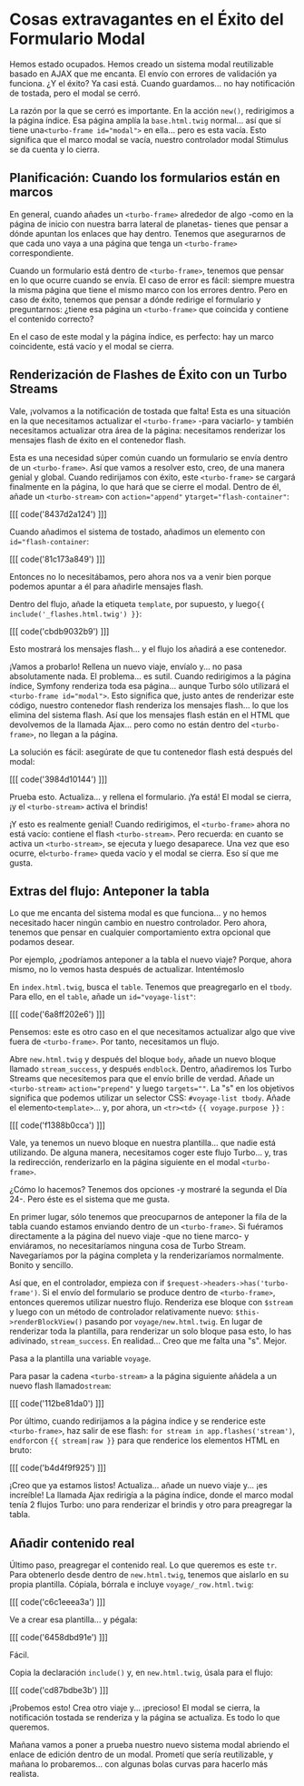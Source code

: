 # Cosas extravagantes en el Éxito del Formulario Modal

Hemos estado ocupados. Hemos creado un sistema modal reutilizable basado en AJAX que me encanta. El envío con errores de validación ya funciona. ¿Y el éxito? Ya casi está. Cuando guardamos... no hay notificación de tostada, pero el modal se cerró.

La razón por la que se cerró es importante. En la acción `new()`, redirigimos a la página índice. Esa página amplía la `base.html.twig` normal... así que sí tiene una`<turbo-frame id="modal">` en ella... pero es esta vacía. Esto significa que el marco modal se vacía, nuestro controlador modal Stimulus se da cuenta y lo cierra.

## Planificación: Cuando los formularios están en marcos

En general, cuando añades un `<turbo-frame>` alrededor de algo -como en la página de inicio con nuestra barra lateral de planetas- tienes que pensar a dónde apuntan los enlaces que hay dentro. Tenemos que asegurarnos de que cada uno vaya a una página que tenga un `<turbo-frame>` correspondiente.

Cuando un formulario está dentro de `<turbo-frame>`, tenemos que pensar en lo que ocurre cuando se envía. El caso de error es fácil: siempre muestra la misma página que tiene el mismo marco con los errores dentro. Pero en caso de éxito, tenemos que pensar a dónde redirige el formulario y preguntarnos: ¿tiene esa página un `<turbo-frame>` que coincida y contiene el contenido correcto?

En el caso de este modal y la página índice, es perfecto: hay un marco coincidente, está vacío y el modal se cierra.

## Renderización de Flashes de Éxito con un Turbo Streams

Vale, ¡volvamos a la notificación de tostada que falta! Esta es una situación en la que necesitamos actualizar el `<turbo-frame>` -para vaciarlo- y también necesitamos actualizar otra área de la página: necesitamos renderizar los mensajes flash de éxito en el contenedor flash.

Esta es una necesidad súper común cuando un formulario se envía dentro de un `<turbo-frame>`. Así que vamos a resolver esto, creo, de una manera genial y global. Cuando redirijamos con éxito, este `<turbo-frame>` se cargará finalmente en la página, lo que hará que se cierre el modal. Dentro de él, añade un `<turbo-stream>` con `action="append"` y`target="flash-container"`:

[[[ code('8437d2a124') ]]]

Cuando añadimos el sistema de tostado, añadimos un elemento con `id="flash-container`:

[[[ code('81c173a849') ]]]

Entonces no lo necesitábamos, pero ahora nos va a venir bien porque podemos apuntar a él para añadirle mensajes flash. 

Dentro del flujo, añade la etiqueta `template`, por supuesto, y luego`{{ include('_flashes.html.twig') }}`:

[[[ code('cbdb9032b9') ]]]

Esto mostrará los mensajes flash... y el flujo los añadirá a ese contenedor.

¡Vamos a probarlo! Rellena un nuevo viaje, envíalo y... no pasa absolutamente nada. El problema... es sutil. Cuando redirigimos a la página índice, Symfony renderiza toda esa página... aunque Turbo sólo utilizará el `<turbo-frame id="modal">`. Esto significa que, justo antes de renderizar este código, nuestro contenedor flash renderiza los mensajes flash... lo que los elimina del sistema flash. Así que los mensajes flash están en el HTML que devolvemos de la llamada Ajax... pero como no están dentro del `<turbo-frame>`, no llegan a la página.

La solución es fácil: asegúrate de que tu contenedor flash está después del modal:

[[[ code('3984d10144') ]]]

Prueba esto. Actualiza... y rellena el formulario. ¡Ya está! El modal se cierra, ¡y el `<turbo-stream>` activa el brindis!

¡Y esto es realmente genial! Cuando redirigimos, el `<turbo-frame>` ahora no está vacío: contiene el flash `<turbo-stream>`. Pero recuerda: en cuanto se activa un `<turbo-stream>`, se ejecuta y luego desaparece. Una vez que eso ocurre, el`<turbo-frame>` queda vacío y el modal se cierra. Eso sí que me gusta.

## Extras del flujo: Anteponer la tabla

Lo que me encanta del sistema modal es que funciona... y no hemos necesitado hacer ningún cambio en nuestro controlador. Pero ahora, tenemos que pensar en cualquier comportamiento extra opcional que podamos desear.

Por ejemplo, ¿podríamos anteponer a la tabla el nuevo viaje? Porque, ahora mismo, no lo vemos hasta después de actualizar. Intentémoslo

En `index.html.twig`, busca el `table`. Tenemos que preagregarlo en el `tbody`. Para ello, en el `table`, añade un `id="voyage-list"`:

[[[ code('6a8ff202e6') ]]]

Pensemos: este es otro caso en el que necesitamos actualizar algo que vive fuera de `<turbo-frame>`. Por tanto, necesitamos un flujo.

Abre `new.html.twig` y después del bloque `body`, añade un nuevo bloque llamado `stream_success`, y después `endblock`. Dentro, añadiremos los Turbo Streams que necesitemos para que el envío brille de verdad. Añade un `<turbo-stream>` `action="prepend"` y luego `targets=""`. La "s" en los objetivos significa que podemos utilizar un selector CSS: `#voyage-list tbody`. Añade el elemento`<template>`... y, por ahora, un `<tr><td>` `{{ voyage.purpose }}` :

[[[ code('f1388b0cca') ]]]

Vale, ya tenemos un nuevo bloque en nuestra plantilla... que nadie está utilizando. De alguna manera, necesitamos coger este flujo Turbo... y, tras la redirección, renderizarlo en la página siguiente en el modal `<turbo-frame>`.

¿Cómo lo hacemos? Tenemos dos opciones -y mostraré la segunda el Día 24-. Pero éste es el sistema que me gusta.

En primer lugar, sólo tenemos que preocuparnos de anteponer la fila de la tabla cuando estamos enviando dentro de un `<turbo-frame>`. Si fuéramos directamente a la página del nuevo viaje -que no tiene marco- y enviáramos, no necesitaríamos ninguna cosa de Turbo Stream. Navegaríamos por la página completa y la renderizaríamos normalmente. Bonito y sencillo.

Así que, en el controlador, empieza con if `$request->headers->has('turbo-frame')`. Si el envío del formulario se produce dentro de `<turbo-frame>`, entonces queremos utilizar nuestro flujo. Renderiza ese bloque con `$stream` y luego con un método de controlador relativamente nuevo: `$this->renderBlockView()` pasando por `voyage/new.html.twig`. En lugar de renderizar toda la plantilla, para renderizar un solo bloque pasa esto, lo has adivinado, `stream_success`. En realidad... Creo que me falta una "s". Mejor.

Pasa a la plantilla una variable `voyage`.

Para pasar la cadena `<turbo-stream>` a la página siguiente añádela a un nuevo flash llamado`stream`:

[[[ code('112be81da0') ]]]

Por último, cuando redirijamos a la página índice y se renderice este `<turbo-frame>`, haz salir de ese flash: `for stream in app.flashes('stream')`, `endfor`con `{{ stream|raw }}` para que renderice los elementos HTML en bruto:

[[[ code('b4d4f9f925') ]]]

¡Creo que ya estamos listos! Actualiza... añade un nuevo viaje y... ¡es increíble! 
La llamada Ajax redirigía a la página índice, donde el marco modal tenía 2 flujos Turbo: uno para renderizar el brindis y otro para preagregar la tabla.

## Añadir contenido real

Último paso, preagregar el contenido real. Lo que queremos es este `tr`. Para obtenerlo desde dentro de `new.html.twig`, tenemos que aislarlo en su propia plantilla. Cópiala, bórrala e incluye `voyage/_row.html.twig`:

[[[ code('c6c1eeea3a') ]]]

Ve a crear esa plantilla... y pégala:

[[[ code('6458dbd91e') ]]]

Fácil.

Copia la declaración `include()` y, en `new.html.twig`, úsala para el flujo:

[[[ code('cd87bdbe3b') ]]]

¡Probemos esto! Crea otro viaje y... ¡precioso! El modal se cierra, la notificación tostada se renderiza y la página se actualiza. Es todo lo que queremos.

Mañana vamos a poner a prueba nuestro nuevo sistema modal abriendo el enlace de edición dentro de un modal. Prometí que sería reutilizable, y mañana lo probaremos... con algunas bolas curvas para hacerlo más realista.
